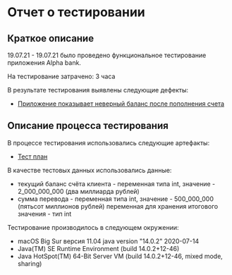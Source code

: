 # Отчет о тестировании <Alpha bank>

## Краткое описание

19.07.21 - 19.07.21 было проведено функциональное тестирование приложения Alpha bank.

На тестирование затрачено: 3 часа

В результате тестирования выявлены следующие дефекты:
* [Приложение показывает неверный баланс после пополнения счета](https://github.com/krich13/Money_Transfer/issues/1)

## Описание процесса тестирования

В процессе тестирования использовались следующие артефакты:
* [Тест план](https://docs.google.com/spreadsheets/d/18fabAiNqcZYwD45535bQ77E75rtLXERXDK5M0jJLUWg/edit?usp=sharing)

В качестве тестовых данных использовались данные:

* текущий баланс счёта клиента - переменная типа int, значение - 2_000_000_000 (два миллиарда рублей)
* сумма перевода - переменная типа int, значение - 500_000_000 (пятьсот миллионов рублей)
переменная для хранения итогового значения - тип int


Тестирование производилось в следующем окружении:

* macOS Big Sur версия 11.04
java version "14.0.2" 2020-07-14
* Java(TM) SE Runtime Environment (build 14.0.2+12-46)
* Java HotSpot(TM) 64-Bit Server VM (build 14.0.2+12-46, mixed mode, sharing)

